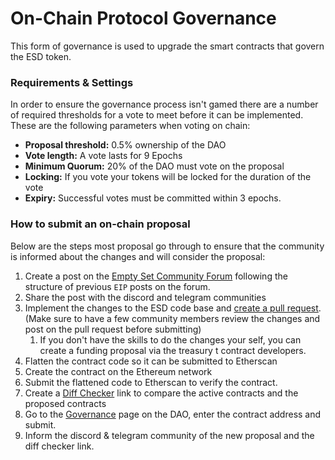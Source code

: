 # On-Chain Protocol Governance

This form of governance is used to upgrade the smart contracts that govern the ESD token. 

### Requirements & Settings

In order to ensure the governance process isn't gamed there are a number of required thresholds for a vote to meet before it can be implemented. These are the following parameters when voting on chain:

- **Proposal threshold:** 0.5% ownership of the DAO
- **Vote length:** A vote lasts for 9 Epochs
- **Minimum Quorum:** 20% of the DAO must vote on the proposal
- **Locking:** If you vote your tokens will be locked for the duration of the vote
- **Expiry:** Successful votes must be committed within 3 epochs.

### How to submit an on-chain proposal

Below are the steps most proposal go through to ensure that the community is informed about the changes and will consider the proposal:

1. Create a post on the [Empty Set Community Forum](https://www.emptyset.xyz/) following the structure of previous `EIP` posts on the forum.
2. Share the post with the discord and telegram communities
3. Implement the changes to the ESD code base and [create a pull request](https://github.com/emptysetsquad/dollar). (Make sure to have a few community members review the changes and post on the pull request before submitting)
   1. If you don't have the skills to do the changes your self, you can create a funding proposal via the treasury t contract developers.
4. Flatten the contract code so it can be submitted to Etherscan
5. Create the contract on the Ethereum network
6. Submit the flattened code to Etherscan to verify the contract.
7. Create a [Diff Checker](https://www.diffchecker.com/) link to compare the active contracts and the proposed contracts
8. Go to the [Governance](https://app.emptyset.finance/#/governance/) page on the DAO, enter the contract address and submit.
9. Inform the discord & telegram community of the new proposal and the diff checker link.

